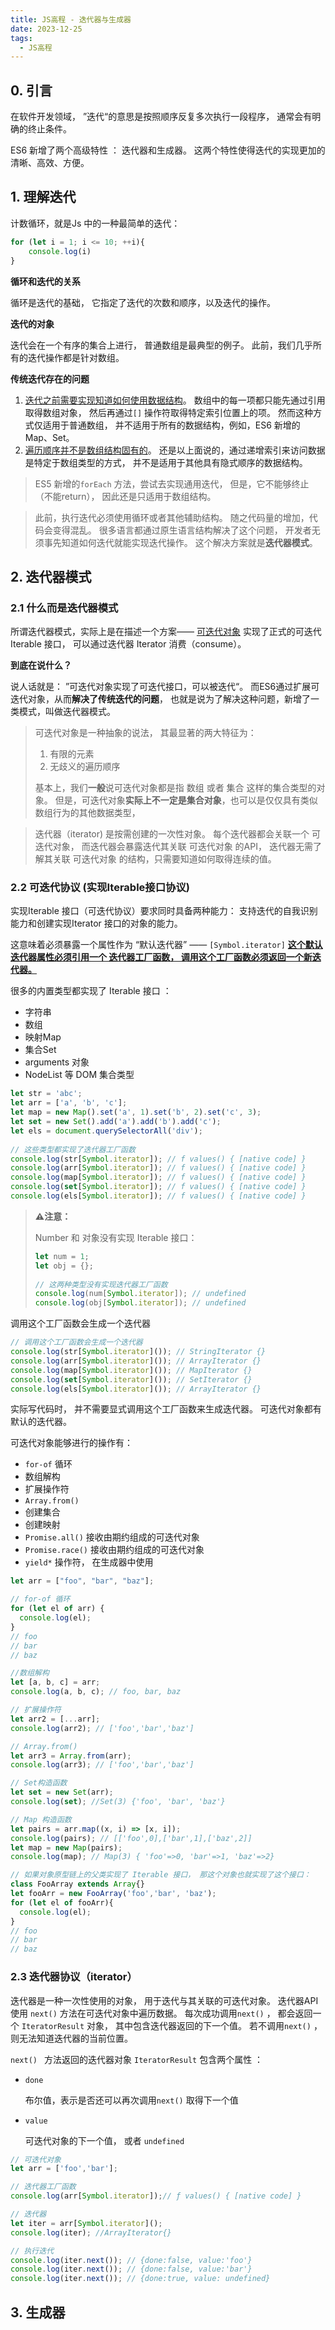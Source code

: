 ```yaml
---
title: JS高程 - 迭代器与生成器
date: 2023-12-25
tags:
  - JS高程
---
```



## 0. 引言

在软件开发领域， ”迭代“的意思是按照顺序反复多次执行一段程序， 通常会有明确的终止条件。 

ES6 新增了两个高级特性 ： 迭代器和生成器。 这两个特性使得迭代的实现更加的 清晰、高效、方便。



## 1. 理解迭代

计数循环，就是Js 中的一种最简单的迭代：

```javascript
for (let i = 1; i <= 10; ++i){
    console.log(i)
}
```

**循环和迭代的关系**

循环是迭代的基础， 它指定了迭代的次数和顺序，以及迭代的操作。

**迭代的对象**

迭代会在一个有序的集合上进行， 普通数组是最典型的例子。 此前，我们几乎所有的迭代操作都是针对数组。 

**传统迭代存在的问题**

1. <u>迭代之前需要实现知道如何使用数据结构</u>。 数组中的每一项都只能先通过引用取得数组对象， 然后再通过`[]` 操作符取得特定索引位置上的项。  然而这种方式仅适用于普通数组， 并不适用于所有的数据结构，例如，ES6 新增的Map、Set。
2. <u>遍历顺序并不是数组结构固有的</u>。  还是以上面说的，通过递增索引来访问数据是特定于数组类型的方式， 并不是适用于其他具有隐式顺序的数据结构。 

> ES5 新增的`forEach` 方法，尝试去实现通用迭代， 但是，它不能够终止 （不能return）， 因此还是只适用于数组结构。 

> 此前，执行迭代必须使用循环或者其他辅助结构。 随之代码量的增加，代码会变得混乱。  很多语言都通过原生语言结构解决了这个问题， <ud>开发者无须事先知道如何迭代就能实现迭代操作</ud>。 这个解决方案就是**迭代器模式**。

## 2. 迭代器模式

### 2.1 什么而是迭代器模式

所谓迭代器模式，实际上是在描述一个方案—— <u>可迭代对象</u> 实现了正式的可迭代 Iterable 接口， 可以通过迭代器 Iterator 消费（consume）。

**到底在说什么？**

说人话就是： ”可迭代对象实现了可迭代接口，可以被迭代“。 而ES6通过扩展可迭代对象，从而**解决了传统迭代的问题**， 也就是说为了解决这种问题，新增了一类模式，叫做迭代器模式。

> 可迭代对象是一种抽象的说法， 其最显著的两大特征为：
>
> 1. 有限的元素
> 2. 无歧义的遍历顺序
>
> 基本上，我们**一般**说可迭代对象都是指 数组 或者 集合 这样的集合类型的对象。 但是，可迭代对象**实际上不一定是集合对象**，也可以是仅仅具有类似数组行为的其他数据类型， 

> 迭代器（iterator) 是按需创建的一次性对象。 每个迭代器都会关联一个 可迭代对象， 而迭代器会暴露迭代其关联 可迭代对象 的API， 迭代器无需了解其关联 可迭代对象 的结构，只需要知道如何取得连续的值。 

### 2.2 可迭代协议 (实现Iterable接口协议)

实现Iterable 接口（可迭代协议）要求同时具备两种能力： 支持迭代的自我识别能力和创建实现Iterator 接口的对象的能力。 

这意味着必须暴露一个属性作为 “默认迭代器” —— `[Symbol.iterator]` 
<u>**这个默认迭代器属性必须引用一个 迭代器工厂函数， 调用这个工厂函数必须返回一个新迭代器。**</u>

很多的内置类型都实现了 Iterable 接口 ：

- 字符串
- 数组
- 映射Map
- 集合Set
- arguments 对象
- NodeList 等 DOM 集合类型

```javascript
let str = 'abc'; 
let arr = ['a', 'b', 'c']; 
let map = new Map().set('a', 1).set('b', 2).set('c', 3); 
let set = new Set().add('a').add('b').add('c'); 
let els = document.querySelectorAll('div'); 
 
// 这些类型都实现了迭代器工厂函数 
console.log(str[Symbol.iterator]); // f values() { [native code] } 
console.log(arr[Symbol.iterator]); // f values() { [native code] } 
console.log(map[Symbol.iterator]); // f values() { [native code] } 
console.log(set[Symbol.iterator]); // f values() { [native code] } 
console.log(els[Symbol.iterator]); // f values() { [native code] } 
```

> **:warning:注意：**
>
> Number 和 对象没有实现 Iterable 接口：
>
> ```javascript
> let num = 1; 
> let obj = {}; 
>  
> // 这两种类型没有实现迭代器工厂函数 
> console.log(num[Symbol.iterator]); // undefined 
> console.log(obj[Symbol.iterator]); // undefined 
> ```

调用这个工厂函数会生成一个迭代器 

```javascript
// 调用这个工厂函数会生成一个迭代器 
console.log(str[Symbol.iterator]()); // StringIterator {} 
console.log(arr[Symbol.iterator]()); // ArrayIterator {} 
console.log(map[Symbol.iterator]()); // MapIterator {} 
console.log(set[Symbol.iterator]()); // SetIterator {} 
console.log(els[Symbol.iterator]()); // ArrayIterator {} 
```

实际写代码时， 并不需要显式调用这个工厂函数来生成迭代器。 可迭代对象都有默认的迭代器。

可迭代对象能够进行的操作有：

- `for-of` 循环
- 数组解构
- 扩展操作符
- `Array.from()`
- 创建集合
- 创建映射
- `Promise.all()` 接收由期约组成的可迭代对象
- `Promise.race()` 接收由期约组成的可迭代对象
- `yield*` 操作符， 在生成器中使用

```javascript
let arr = ["foo", "bar", "baz"];

// for-of 循环
for (let el of arr) {
  console.log(el);
}
// foo
// bar
// baz

//数组解构
let [a, b, c] = arr;
console.log(a, b, c); // foo, bar, baz

// 扩展操作符
let arr2 = [...arr];
console.log(arr2); // ['foo','bar','baz']

// Array.from()
let arr3 = Array.from(arr);
console.log(arr3); // ['foo','bar','baz']

// Set构造函数
let set = new Set(arr);
console.log(set); //Set(3) {'foo', 'bar', 'baz'}

// Map 构造函数
let pairs = arr.map((x, i) => [x, i]);
console.log(pairs); // [['foo',0],['bar',1],['baz',2]]
let map = new Map(pairs);
console.log(map); // Map(3) { 'foo'=>0, 'bar'=>1, 'baz'=>2}

// 如果对象原型链上的父类实现了 Iterable 接口， 那这个对象也就实现了这个接口：
class FooArray extends Array{}
let fooArr = new FooArray('foo','bar', 'baz');
for (let el of fooArr){
  console.log(el);
}
// foo
// bar
// baz
```



### 2.3 迭代器协议（iterator）

迭代器是一种一次性使用的对象， 用于迭代与其关联的可迭代对象。
迭代器API 使用 `next()` 方法在可迭代对象中遍历数据。 
每次成功调用`next()` ， 都会返回一个 `IteratorResult` 对象， 其中包含迭代器返回的下一个值。 
若不调用`next()` ， 则无法知道迭代器的当前位置。 

`next() ` 方法返回的迭代器对象 `IteratorResult` 包含两个属性 ： 

- `done` 

  布尔值，表示是否还可以再次调用`next()` 取得下一个值

- `value`

  可迭代对象的下一个值， 或者 `undefined`

```javascript
// 可迭代对象
let arr = ['foo','bar'];

// 迭代器工厂函数
console.log(arr[Symbol.iterator]);// ƒ values() { [native code] }

// 迭代器
let iter = arr[Symbol.iterator]();
console.log(iter); //ArrayIterator{}

// 执行迭代
console.log(iter.next()); // {done:false, value:'foo'}
console.log(iter.next()); // {done:false, value:'bar'}
console.log(iter.next()); // {done:true, value: undefined}
```





## 3. 生成器

